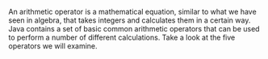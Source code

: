 An arithmetic operator is a mathematical equation, similar to what we have seen in algebra, that takes integers and calculates them in a certain way. Java contains a set of basic common arithmetic operators that can be used to perform a number of different calculations. Take a look at the five operators we will examine.

